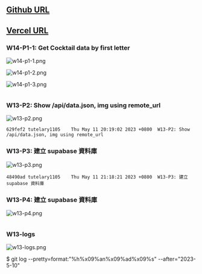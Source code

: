## [Github URL](https://github.com/tutelary1105/1112-1N-js-demo-211411011)

## [Vercel URL](https://1112-1-n-js-demo-211411011.vercel.app/)

### W14-P1-1: Get Cocktail data by first letter

![w14-p1-1.png](https://izfkkkxjvqncdvyzzpkv.supabase.co/storage/v1/object/public/demo-11/md_1N_img/w14-p1-1.png)

![w14-p1-2.png](https://izfkkkxjvqncdvyzzpkv.supabase.co/storage/v1/object/public/demo-11/md_1N_img/w14-p1-2.png)

![w14-p1-3.png](https://izfkkkxjvqncdvyzzpkv.supabase.co/storage/v1/object/public/demo-11/md_1N_img/w14-p1-3.png)

```

```

### W13-P2: Show /api/data.json, img using remote_url

![w13-p2.png](https://izfkkkxjvqncdvyzzpkv.supabase.co/storage/v1/object/public/demo-11/md_1N_img/w13-p2.png)

```
629fef2 tutelary1105    Thu May 11 20:19:02 2023 +0800  W13-P2: Show /api/data.json, img using remote_url
```

### W13-P3: 建立 supabase 資料庫

![w13-p3.png](https://izfkkkxjvqncdvyzzpkv.supabase.co/storage/v1/object/public/demo-11/md_1N_img/w13-p3.png)

```
48490ad tutelary1105    Thu May 11 21:18:21 2023 +0800  W13-P3: 建立 supabase 資料庫
```

### W13-P4: 建立 supabase 資料庫

![w13-p4.png](https://izfkkkxjvqncdvyzzpkv.supabase.co/storage/v1/object/public/demo-11/md_1N_img/w13-p4.png)

```

```

### W13-logs

![w13-logs.png](https://izfkkkxjvqncdvyzzpkv.supabase.co/storage/v1/object/public/demo-11/md_1N_img/w13-logs.png)

$ git log --pretty=format:"%h%x09%an%x09%ad%x09%s" --after="2023-5-10"
